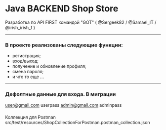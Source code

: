 # Java BACKEND Shop Store

Разработка по API FIRST командой "GOT" ( @Sergeek82 / @Samael_IT / @irish_irish_f )
___
### В проекте реализованы следующие функции:
- регистрация;
- вход/выход;
- получение и обновление профиля;
- смена пароля;
- и что то еще ...

--- 

### Дефолтные данные для входа. В миграции

user@gmail.com userpass
admin@gmail.com adminpass

###

Коллекция для Postman src/test/resources/ShopCollectionForPostman.postman_collection.json